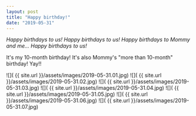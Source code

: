 ```yaml
---
layout: post
title: "Happy birthday!"
date: "2019-05-31"
---
```


_Happy birthdays to us!_
_Happy birthdays to us!_
_Happy birthdays to Mommy and me..._
_Happy birthdays to us!_

It's my 10-month birthday! It's also Mommy's "more than 10-month" birthday! Yay!!

<span class="gallery">
  ![]( {{ site.url }}/assets/images/2019-05-31.01.jpg)
  ![]( {{ site.url }}/assets/images/2019-05-31.02.jpg)
  ![]( {{ site.url }}/assets/images/2019-05-31.03.jpg)
  ![]( {{ site.url }}/assets/images/2019-05-31.04.jpg)
  ![]( {{ site.url }}/assets/images/2019-05-31.05.jpg)
  ![]( {{ site.url }}/assets/images/2019-05-31.06.jpg)
  ![]( {{ site.url }}/assets/images/2019-05-31.07.jpg)
</span>
